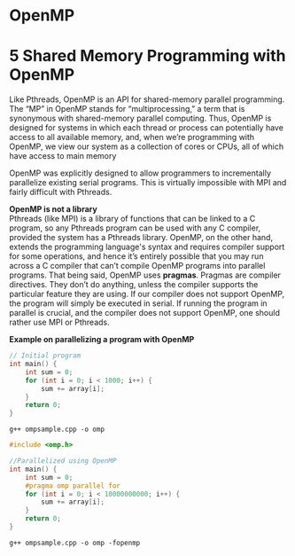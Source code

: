 # OpenMP

# 5 Shared Memory Programming with OpenMP

Like Pthreads, OpenMP is an API for shared-memory parallel programming. The “MP” in OpenMP stands for “multiprocessing,” a term that is synonymous with shared-memory parallel computing. Thus, OpenMP is designed for systems in which each thread or process can potentially have access to all available memory, and, when we’re programming with OpenMP, we view our system as a collection of cores or CPUs, all of which have access to main memory

OpenMP was explicitly designed to allow programmers to incrementally parallelize existing serial programs. This is virtually impossible with MPI and fairly difficult with Pthreads.

**OpenMP is not a library**\
Pthreads (like MPI) is a library of functions that can be linked to a C program, so any Pthreads program can be used with any C compiler, provided the system has a Pthreads library. OpenMP, on the other hand, extends the programming language's syntax and requires compiler support for some operations, and hence it’s entirely possible that you may run across a C compiler that can’t compile OpenMP programs into parallel programs. That being said, OpenMP uses **pragmas**. Pragmas are compiler directives. They don’t do anything, unless the compiler supports the particular feature they are using. If our compiler does not support OpenMP, the program will simply be executed in serial. If running the program in parallel is crucial, and the compiler does not support OpenMP, one should rather use MPI or Pthreads.

**Example on parallelizing a program with OpenMP**
```C
// Initial program
int main() {
    int sum = 0;
    for (int i = 0; i < 1000; i++) {
        sum += array[i];
    }
    return 0;
}
```
`g++ ompsample.cpp -o omp`
```C
#include <omp.h>

//Parallelized using OpenMP
int main() {
    int sum = 0;
    #pragma omp parallel for
    for (int i = 0; i < 10000000000; i++) {
        sum += array[i];
    }
    return 0;
}
```
`g++ ompsample.cpp -o omp -fopenmp`